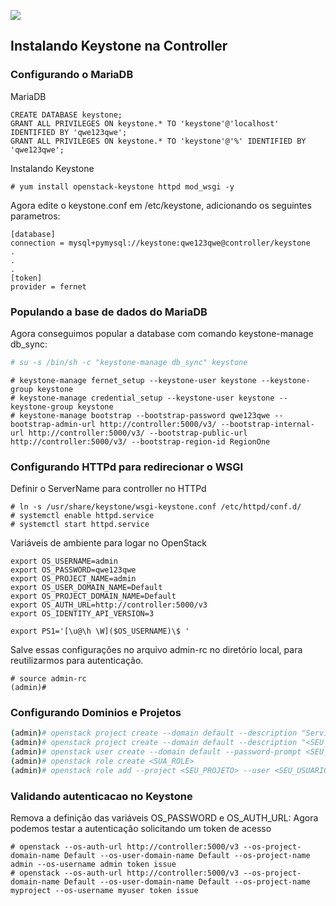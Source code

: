 ![](https://vexxhost.com/wp-content/uploads/2017/05/OpenStack_Project_Keystone_vertical-1-300x250.png)


## Instalando Keystone na Controller

### Configurando o MariaDB
MariaDB
```
CREATE DATABASE keystone;
GRANT ALL PRIVILEGES ON keystone.* TO 'keystone'@'localhost' IDENTIFIED BY 'qwe123qwe';
GRANT ALL PRIVILEGES ON keystone.* TO 'keystone'@'%' IDENTIFIED BY 'qwe123qwe';
```
Instalando Keystone
```
# yum install openstack-keystone httpd mod_wsgi -y
```

Agora edite o keystone.conf em /etc/keystone, adicionando os seguintes parametros:
```
[database]
connection = mysql+pymysql://keystone:qwe123qwe@controller/keystone
.
.
.
[token]
provider = fernet
```
### Populando a base de dados do MariaDB
Agora conseguimos popular a database com comando keystone-manage db_sync:

```sh
# su -s /bin/sh -c "keystone-manage db_sync" keystone
```

```SH
# keystone-manage fernet_setup --keystone-user keystone --keystone-group keystone
# keystone-manage credential_setup --keystone-user keystone --keystone-group keystone
# keystone-manage bootstrap --bootstrap-password qwe123qwe --bootstrap-admin-url http://controller:5000/v3/ --bootstrap-internal-url http://controller:5000/v3/ --bootstrap-public-url http://controller:5000/v3/ --bootstrap-region-id RegionOne
```

### Configurando HTTPd para redirecionar o WSGI
Definir o ServerName para controller no HTTPd
```SH
# ln -s /usr/share/keystone/wsgi-keystone.conf /etc/httpd/conf.d/
# systemctl enable httpd.service
# systemctl start httpd.service
```

Variáveis de ambiente para logar no OpenStack

```SH
export OS_USERNAME=admin                                                                                        
export OS_PASSWORD=qwe123qwe                                                                                      
export OS_PROJECT_NAME=admin                                                                                        
export OS_USER_DOMAIN_NAME=Default
export OS_PROJECT_DOMAIN_NAME=Default
export OS_AUTH_URL=http://controller:5000/v3
export OS_IDENTITY_API_VERSION=3

export PS1='[\u@\h \W]($OS_USERNAME)\$ '
```

Salve essas configurações no arquivo admin-rc no diretório local, para reutilizarmos para autenticação.

```SH
# source admin-rc
(admin)#
```

### Configurando Dominios e Projetos
```sh
(admin)# openstack project create --domain default --description "Service Project" service
(admin)# openstack project create --domain default --description "<SEU_NOME> Project" <SEU_NOME>
(admin)# openstack user create --domain default --password-prompt <SEU_USUARIO>
(admin)# openstack role create <SUA_ROLE>
(admin)# openstack role add --project <SEU_PROJETO> --user <SEU_USUARIO> <SUA_ROLE>
```

### Validando autenticacao no Keystone

Remova a definição das variáveis OS_PASSWORD e OS_AUTH_URL:
Agora podemos testar a autenticação solicitando um token de acesso

```SH
# openstack --os-auth-url http://controller:5000/v3 --os-project-domain-name Default --os-user-domain-name Default --os-project-name admin --os-username admin token issue
# openstack --os-auth-url http://controller:5000/v3 --os-project-domain-name Default --os-user-domain-name Default --os-project-name myproject --os-username myuser token issue
```
